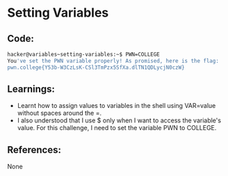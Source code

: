 # Setting Variables
## Code:
```bash
hacker@variables~setting-variables:~$ PWN=COLLEGE
You've set the PWN variable properly! As promised, here is the flag:
pwn.college{Y53b-W3CzLsK-CSl3TmPzx5SfXa.dlTN1QDLycjN0czW}
```
## Learnings:
- Learnt how to assign values to variables in the shell using VAR=value without spaces around the =.
- I also understood that I use $ only when I want to access the variable's value. For this challenge, I need to set the variable PWN to COLLEGE.

## References:
None

